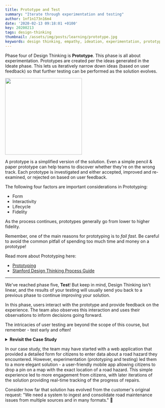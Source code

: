 ```yaml
---
title: Prototype and Test
summary: "Iterate through experimentation and testing"
author: 1nf1n173n16m4
date: '2020-02-13 09:18:01 +0100'
key: 20200213
tags: design-thinking
thumbnail: /assets/img/posts/learning/prototype.jpg
keywords: design thinking, empathy, ideation, experimentation, prototype, test, define, MVP
---
```


Phase four of Design Thinking is **Prototype**. This phase is all about experimentation. Prototypes are created per the ideas generated in the Ideate phase.  This lets us iteratively narrow down ideas (based on user feedback) so that further testing can be performed as the solution evolves.

<p align="left">
  <img src="https://user-images.githubusercontent.com/57373296/76127333-68d6d480-5fcf-11ea-8845-e947d4569c07.png" width="250" height="250">
</p>

A prototype is a simplified version of the solution.  Even a simple pencil & paper prototype can help teams to discover whether they're on the wrong track. Each prototype is investigated and either accepted, improved and re-examined, or rejected on based on user feedback.


The following four factors are important considerations in Prototyping:
- Form
- Interactivity
- Lifecycle
- Fidelity

As the process continues, prototypes generally go from lower to higher fidelity.

Remember, one of the main reasons for prototyping is to _fail fast_. Be careful to avoid the common pitfall of spending too much time and money on a prototype!

Read more about Prototyping here:
- [Prototyping](https://careerfoundry.com/en/blog/ux-design/design-thinking-stage-four-prototyping/)
- [Stanford Design Thinking Process Guide](https://dschool-old.stanford.edu/sandbox/groups/designresources/wiki/36873/attachments/74b3d/ModeGuideBOOTCAMP2010L.pdf)

<hr>

We've reached phase five, **Test**!  But keep in mind, Design Thinking isn't linear, and the results of your testing will usually send you back to a previous phase to continue improving your solution.

In this phase, users interact with the prototype and provide feedback on the experience.  The team also observes this interaction and uses their observations to inform decisions going forward.

The intricacies of user testing are beyond the scope of this course, but remember - test early and often!  


<details><summary><b>Revisit the Case Study</b></summary>
<br>
<hr>
Consider this example scenario: a municipality has an aging infrastructure and an archaic system for managing road crews.  They receive numerous phone calls and verbal complaints reporting road issues. These issues are then recorded in spreadsheets or email threads before a road crew is dispatched.  Many issues are never acted upon and citizens often call with complaints that repairs have not been completed.

The customer requests that a software development team provide a solution that ingests and consolidates data from multiple and varied existing data sources (email, spreadsheets) and then provides a daily report of new issues.

The true solution however - the most meaningful result - might be to provide a free mobile app that allows citizens to easily report a road issue (pothole, debris, etc.) which loads a centralized queue for dispatchers.  The app allows the road crew to report real-time status of repairs.

In this example, the customer's identification of the problem is influenced by the immediate pain point of having too much incoming data in too many formats.  The designer, however, delves to the root problem and envisions a more innovative solution.  One that not only addresses the unmanaged data, but provides real-time feedback to the citizen, dispatcher, and road crew so that nothing falls through the cracks and everyone is accountable for the condition of the roads.
<hr>
</details>

In our case study, the team may have started with a web application that provided a detailed form for citizens to enter data about a road hazard they encountered.  However, experimentation (prototyping and testing) led them to a more elegant solution - a user-friendly mobile app allowing citizens to drop a pin on a map with the exact location of a road hazard.  This simple experience led to more engagement from citizens, with later iterations of the solution providing real-time tracking of the progress of repairs.

Consider how far that solution has evolved from the customer's original request: "We need a system to ingest and consolidate road maintenance issues from multiple sources and in many formats."   :tada:
